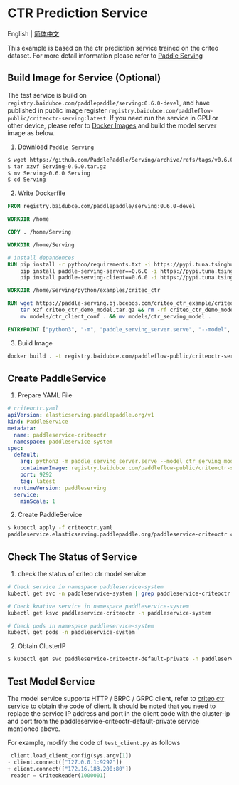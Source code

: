 # CTR Prediction Service

English | [简体中文](../../zh_CN/examples/criteo_ctr.md)

This example is based on the ctr prediction service trained on the criteo dataset. For more detail information please refer to [Paddle Serving](https://github.com/PaddlePaddle/Serving/blob/develop/python/examples/criteo_ctr/README.md)

## Build Image for Service (Optional)

The test service is build on `registry.baidubce.com/paddlepaddle/serving:0.6.0-devel`, and have published in public image register `registry.baidubce.com/paddleflow-public/criteoctr-serving:latest`.
If you need run the service in GPU or other device, please refer to [Docker Images](https://github.com/PaddlePaddle/Serving/blob/v0.6.0/doc/DOCKER_IMAGES_CN.md) and build the model server image as below.

1. Download `Paddle Serving`

```bash
$ wget https://github.com/PaddlePaddle/Serving/archive/refs/tags/v0.6.0.tar.gz
$ tar xzvf Serving-0.6.0.tar.gz
$ mv Serving-0.6.0 Serving
$ cd Serving
```

2. Write Dockerfile

```Dockerfile
FROM registry.baidubce.com/paddlepaddle/serving:0.6.0-devel

WORKDIR /home

COPY . /home/Serving

WORKDIR /home/Serving

# install depandences
RUN pip install -r python/requirements.txt -i https://pypi.tuna.tsinghua.edu.cn/simple && \
    pip install paddle-serving-server==0.6.0 -i https://pypi.tuna.tsinghua.edu.cn/simple && \
    pip install paddle-serving-client==0.6.0 -i https://pypi.tuna.tsinghua.edu.cn/simple

WORKDIR /home/Serving/python/examples/criteo_ctr

RUN wget https://paddle-serving.bj.bcebos.com/criteo_ctr_example/criteo_ctr_demo_model.tar.gz && \
    tar xzf criteo_ctr_demo_model.tar.gz && rm -rf criteo_ctr_demo_model.tar.gz && \
    mv models/ctr_client_conf . && mv models/ctr_serving_model .

ENTRYPOINT ["python3", "-m", "paddle_serving_server.serve", "--model", "ctr_serving_model/", "--port", "9292"]
```

3. Build Image

```bash
docker build . -t registry.baidubce.com/paddleflow-public/criteoctr-serving:latest
```

## Create PaddleService

1. Prepare YAML File

```yaml
# criteoctr.yaml
apiVersion: elasticserving.paddlepaddle.org/v1
kind: PaddleService
metadata:
  name: paddleservice-criteoctr
  namespace: paddleservice-system
spec:
  default:
    arg: python3 -m paddle_serving_server.serve --model ctr_serving_model/ --port 9292
    containerImage: registry.baidubce.com/paddleflow-public/criteoctr-serving
    port: 9292
    tag: latest
  runtimeVersion: paddleserving
  service:
    minScale: 1
```

2. Create PaddleService

```bash
$ kubectl apply -f criteoctr.yaml
paddleservice.elasticserving.paddlepaddle.org/paddleservice-criteoctr created
```

## Check The Status of Service

1. check the status of criteo ctr model service

```bash
# Check service in namespace paddleservice-system
kubectl get svc -n paddleservice-system | grep paddleservice-criteoctr

# Check knative service in namespace paddleservice-system
kubectl get ksvc paddleservice-criteoctr -n paddleservice-system

# Check pods in namespace paddleservice-system
kubectl get pods -n paddleservice-system
```

2. Obtain ClusterIP
```bash
$ kubectl get svc paddleservice-criteoctr-default-private -n paddleservice-system
```

## Test Model Service

The model service supports HTTP / BRPC / GRPC client, refer to [criteo ctr service](https://github.com/PaddlePaddle/Serving/tree/develop/python/examples/criteo_ctr)
to obtain the code of client. It should be noted that you need to replace the service IP address and port in the client code with the cluster-ip and port from the paddleservice-criteoctr-default-private service mentioned above.

For example, modify the code of `test_client.py` as follows
```python
 client.load_client_config(sys.argv[1])
- client.connect(["127.0.0.1:9292"])
+ client.connect(["172.16.183.200:80"])
 reader = CriteoReader(1000001)
```
